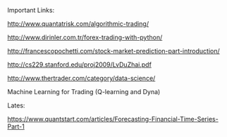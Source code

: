 Important Links:

http://www.quantatrisk.com/algorithmic-trading/

http://www.dirinler.com.tr/forex-trading-with-python/

http://francescopochetti.com/stock-market-prediction-part-introduction/

http://cs229.stanford.edu/proj2009/LvDuZhai.pdf

http://www.thertrader.com/category/data-science/

Machine Learning for Trading (Q-learning and Dyna)

Lates:

https://www.quantstart.com/articles/Forecasting-Financial-Time-Series-Part-1
